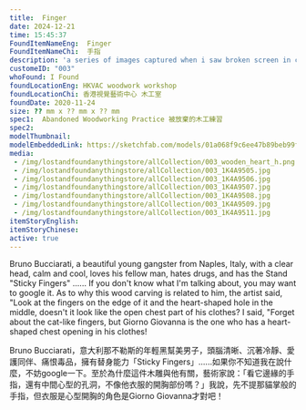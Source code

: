 ```yaml
---
title:  Finger
date: 2024-12-21
time: 15:45:37
FoundItemNameEng:  Finger
FoundItemNameChi:  手指
description: 'a series of images captured when i saw broken screen in city'
customeID: "003"
whoFound: I Found
foundLocationEng: HKVAC woodwork workshop 
foundLocationChi: 香港視覺藝術中心 木工室
foundDate: 2020-11-24
size: ?? mm x ?? mm x ?? mm
spec1:  Abandoned Woodworking Practice 被放棄的木工練習
spec2: 
modelThumbnail:
modelEmbeddedLink: https://sketchfab.com/models/01a068f9c6ee47b89beb99f32a4582ca/embed
media:
 - /img/lostandfoundanythingstore/allCollection/003_wooden_heart_h.png
 - /img/lostandfoundanythingstore/allCollection/003_1K4A9505.jpg 
 - /img/lostandfoundanythingstore/allCollection/003_1K4A9506.jpg 
 - /img/lostandfoundanythingstore/allCollection/003_1K4A9507.jpg 
 - /img/lostandfoundanythingstore/allCollection/003_1K4A9508.jpg 
 - /img/lostandfoundanythingstore/allCollection/003_1K4A9509.jpg 
 - /img/lostandfoundanythingstore/allCollection/003_1K4A9511.jpg 
itemStoryEnglish: 
itemStoryChinese: 
active: true
---
```



Bruno Bucciarati, a beautiful young gangster from Naples, Italy, with a clear head, calm and cool, loves his fellow man, hates drugs, and has the Stand "Sticky Fingers" ...... If you don't know what I'm talking about, you may want to google it. As to why this wood carving is related to him, the artist said, "Look at the fingers on the edge of it and the heart-shaped hole in the middle, doesn't it look like the open chest part of his clothes? I said, "Forget about the cat-like fingers, but Giorno Giovanna is the one who has a heart-shaped chest opening in his clothes!

Bruno Bucciarati，意大利那不勒斯的年輕黑幫美男子，頭腦清晰、沉著冷靜、愛護同伴、痛恨毒品，擁有替身能力「Sticky Fingers」......如果你不知道我在說什麼，不妨google一下。至於為什麼這件木雕與他有關，藝術家說：「看它邊緣的手指，還有中間心型的孔洞，不像他衣服的開胸部份嗎？」我說，先不提那貓掌般的手指，但衣服是心型開胸的角色是Giorno Giovanna才對吧！



